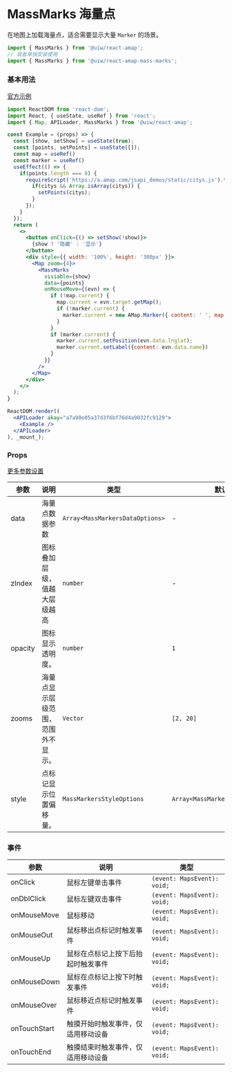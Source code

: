MassMarks 海量点
===

在地图上加载海量点，适合需要显示大量 `Marker` 的场景。

```jsx
import { MassMarks } from '@uiw/react-amap';
// 或者单独安装使用
import { MassMarks } from '@uiw/react-amap-mass-marks';
```

### 基本用法

[官方示例](https://lbs.amap.com/demo/jsapi-v2/example/mass-markers/massmarks)

<!--rehype:bgWhite=true&codeSandbox=true-->
```jsx
import ReactDOM from 'react-dom';
import React, { useState, useRef } from 'react';
import { Map, APILoader, MassMarks } from '@uiw/react-amap';

const Example = (props) => {
  const [show, setShow] = useState(true);
  const [points, setPoints] = useState([]);
  const map = useRef()
  const marker = useRef()
  useEffect(() => {
    if(points.length === 0) {
      requireScript('https://a.amap.com/jsapi_demos/static/citys.js').then(() => {
        if(citys && Array.isArray(citys)) {
          setPoints(citys);
        }
      });
    }
  });
  return (
    <>
      <button onClick={() => setShow(!show)}>
        {show ? '隐藏' : '显示'}
      </button>
      <div style={{ width: '100%', height: '300px' }}>
        <Map zoom={4}>
          <MassMarks
            visiable={show}
            data={points}
            onMouseMove={(evn) => {
              if (!map.current) {
                map.current = evn.target.getMap();
                if (!marker.current) {
                  marker.current = new AMap.Marker({ content: ' ', map: map.current });
                }
              }
              if (marker.current) {
                marker.current.setPosition(evn.data.lnglat);
                marker.current.setLabel({content: evn.data.name})
              }
            }}
          />
        </Map>
      </div>
    </>
  );
}

ReactDOM.render((
  <APILoader akay="a7a90e05a37d3f6bf76d4a9032fc9129">
    <Example />
  </APILoader>
), _mount_);
```

### Props

[更多参数设置](https://github.com/uiwjs/react-amap/blob/492a57aa6831f9c34fcb6bbafcbd90e7ad9fa61c/src/MassMarks/index.tsx#L5-L7)

| 参数 | 说明 | 类型 | 默认值 |
|--------- |-------- |--------- |-------- |
| data | 海量点数据参数 | `Array<MassMarkersDataOptions>` | - |
| zIndex | 图标叠加层级，值越大层级越高 | `number` | - |
| opacity | 图标显示透明度。 | `number` | `1` |
| zooms | 海量点显示层级范围，范围外不显示。 | `Vector` | `[2, 20]` |
| style | 点标记显示位置偏移量。 | `MassMarkersStyleOptions` | `Array<MassMarkersStyleOptions>` | - |

### 事件

| 参数 | 说明 | 类型 |
| ---- | ---- | ---- |
| onClick | 鼠标左键单击事件 | `(event: MapsEvent): void;` |
| onDblClick | 鼠标左键双击事件 | `(event: MapsEvent): void;` |
| onMouseMove | 鼠标移动 | `(event: MapsEvent): void;` |
| onMouseOut | 鼠标移出点标记时触发事件 | `(event: MapsEvent): void;` |
| onMouseUp | 鼠标在点标记上按下后抬起时触发事件 | `(event: MapsEvent): void;` |
| onMouseDown | 鼠标在点标记上按下时触发事件 | `(event: MapsEvent): void;` |
| onMouseOver | 鼠标移近点标记时触发事件 | `(event: MapsEvent): void;` |
| onTouchStart | 触摸开始时触发事件，仅适用移动设备 | `(event: MapsEvent): void;` |
| onTouchEnd | 触摸结束时触发事件，仅适用移动设备 | `(event: MapsEvent): void;` |
